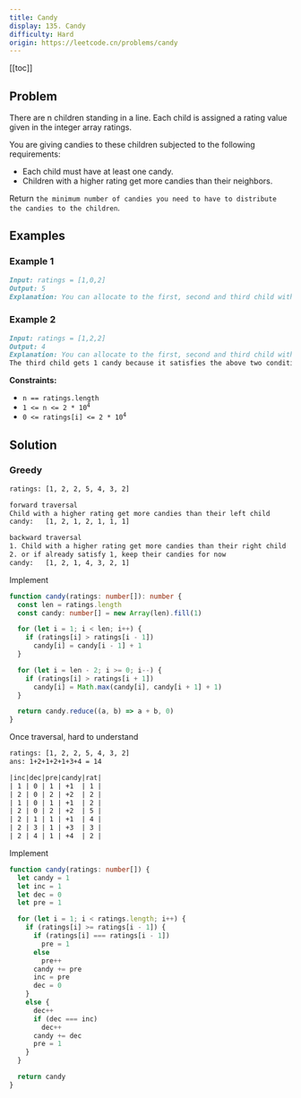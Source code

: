 ```yaml
---
title: Candy
display: 135. Candy
difficulty: Hard
origin: https://leetcode.cn/problems/candy
---
```


[[toc]]

## Problem

There are n children standing in a line. Each child is assigned a rating value given in the integer array ratings.

You are giving candies to these children subjected to the following requirements:

- Each child must have at least one candy.
- Children with a higher rating get more candies than their neighbors.

Return `the minimum number of candies you need to have to distribute the candies to the children`.

## Examples

### Example 1

```md
Input: ratings = [1,0,2]
Output: 5
Explanation: You can allocate to the first, second and third child with 2, 1, 2 candies respectively.
```

### Example 2

```md
Input: ratings = [1,2,2]
Output: 4
Explanation: You can allocate to the first, second and third child with 1, 2, 1 candies respectively.
The third child gets 1 candy because it satisfies the above two conditions.
```

**Constraints:**

- `n == ratings.length`
- <code>1 <= n <= 2 * 10<sup>4</sup></code>
- <code>0 <= ratings[i] <= 2 * 10<sup>4</sup></code>

## Solution

### Greedy

```txt
ratings: [1, 2, 2, 5, 4, 3, 2]

forward traversal
Child with a higher rating get more candies than their left child
candy:   [1, 2, 1, 2, 1, 1, 1]

backward traversal
1. Child with a higher rating get more candies than their right child
2. or if already satisfy 1, keep their candies for now
candy:   [1, 2, 1, 4, 3, 2, 1]
```

Implement

```ts
function candy(ratings: number[]): number {
  const len = ratings.length
  const candy: number[] = new Array(len).fill(1)

  for (let i = 1; i < len; i++) {
    if (ratings[i] > ratings[i - 1])
      candy[i] = candy[i - 1] + 1
  }

  for (let i = len - 2; i >= 0; i--) {
    if (ratings[i] > ratings[i + 1])
      candy[i] = Math.max(candy[i], candy[i + 1] + 1)
  }

  return candy.reduce((a, b) => a + b, 0)
}
```

Once traversal, hard to understand

```txt
ratings: [1, 2, 2, 5, 4, 3, 2]
ans: 1+2+1+2+1+3+4 = 14

|inc|dec|pre|candy|rat|
| 1 | 0 | 1 | +1  | 1 |
| 2 | 0 | 2 | +2  | 2 |
| 1 | 0 | 1 | +1  | 2 |
| 2 | 0 | 2 | +2  | 5 |
| 2 | 1 | 1 | +1  | 4 |
| 2 | 3 | 1 | +3  | 3 |
| 2 | 4 | 1 | +4  | 2 |
```

Implement

```ts
function candy(ratings: number[]) {
  let candy = 1
  let inc = 1
  let dec = 0
  let pre = 1

  for (let i = 1; i < ratings.length; i++) {
    if (ratings[i] >= ratings[i - 1]) {
      if (ratings[i] === ratings[i - 1])
        pre = 1
      else
        pre++
      candy += pre
      inc = pre
      dec = 0
    }
    else {
      dec++
      if (dec === inc)
        dec++
      candy += dec
      pre = 1
    }
  }

  return candy
}
```

